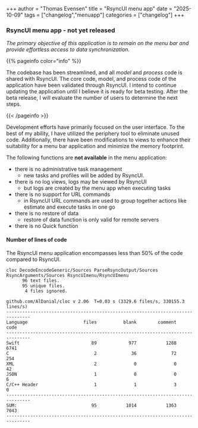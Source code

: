 +++
author = "Thomas Evensen"
title = "RsyncUI menu app"
date = "2025-10-09"
tags = ["changelog","menuapp"]
categories = ["changelog"]
+++

### RsyncUI menu app - not yet released

*The primary objective of this application is to remain on the menu bar and provide effortless access to data synchronization.* 

{{% pageinfo color="info" %}}

The codebase has been streamlined, and all *model* and *process* code is shared with RsyncUI. The core code, model, and process code of the application have been validated through RsyncUI. I intend to continue updating the application until I believe it is ready for beta testing. After the beta release, I will evaluate the number of users to determine the next steps.

{{< /pageinfo >}}

Development efforts have primarily focused on the user interface. To the best of my ability, I have utilized the periphery tool to eliminate unused code. Additionally, there have been modifications to views to enhance their suitability for a menu bar application and minimize the memory footprint.

The following functions are **not available** in the menu application:

- there is no administrative task management
	- new tasks and profiles will be added by RsyncUI.
- there is no log views, logs may be viewed by RsyncUI
	- but logs are created by the menu app when executing tasks
- there is no support for URL commands
	- in RsyncUI URL commands are used to group together actions like estimate and execute tasks in one go 	 
- there is no restore of data
	- restore of data function is only valid for remote servers
- there is no Quick function

#### Number of lines of code

The RsyncUI menu application encompasses less than 50% of the code compared to RsyncUI.

```
cloc DecodeEncodeGeneric/Sources ParseRsyncOutput/Sources RsyncArguments/Sources RsyncUImenu/RsyncUImenu
      96 text files.
      95 unique files.                              
       4 files ignored.

github.com/AlDanial/cloc v 2.06  T=0.03 s (3329.6 files/s, 330155.3 lines/s)
-------------------------------------------------------------------------------
Language                     files          blank        comment           code
-------------------------------------------------------------------------------
Swift                           89            977           1288           6741
C                                2             36             72            254
XML                              2              0              0             42
JSON                             1              0              0              6
C/C++ Header                     1              1              3              0
-------------------------------------------------------------------------------
SUM:                            95           1014           1363           7043
-------------------------------------------------------------------------------
```